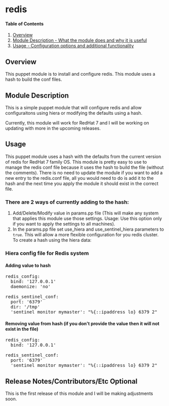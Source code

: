 # redis

#### Table of Contents

1. [Overview](#overview)
2. [Module Description - What the module does and why it is useful](#module-description)
3. [Usage - Configuration options and additional functionality](#usage)

## Overview
This puppet module is to install and configure redis. This module uses a hash to
build the conf files.

## Module Description
This is a simple puppet module that will configure redis and allow configuraitons
using hiera or modifying the defaults using a hash.

Currently, this module will work for RedHat 7 and I will be working on updating with
more in the upcoming releases.

## Usage

This puppet module uses a hash with the defaults from the current version of redis for
RedHat 7 family OS.  This module is pretty easy to use to manage the redis conf file
because it uses the hash to build the file (without the comments). There is no need to
update the module if you want to add a new entry to the redis.conf file, all you would 
need to do is add it to the hash and the next time you apply the module it should exist
in the correct file.

### There are 2 ways of currently adding to the hash:
1.   Add/Delete/Modify value in params.pp file (This will make any system that applies this
     module use those settings.  Usage: Use this option only if you want to apply the settings
     to all machines).
2.   In the params.pp file set use_hiera and use_sentinel_hiera parameters to `true`.  This will
     allow a more flexible configuration for you redis cluster.  To create a hash using the hiera
     data:

### Hiera config file for Redis system

#### Adding value to hash
<pre>
redis_config: 
  bind: '127.0.0.1'
  daemonize: 'no'

redis_sentinel_conf:
  port: '6379'
  dir: '/tmp'
  'sentinel monitor mymaster': "%{::ipaddress_lo} 6379 2"
</pre> 


#### Removing value from hash (if you don't provide the value then it will not exist in the file)
<pre>
redis_config:
  bind: '127.0.0.1'

redis_sentinel_conf:
  port: '6379'
  'sentinel monitor mymaster': "%{::ipaddress_lo} 6379 2"
</pre> 

## Release Notes/Contributors/Etc **Optional**

This is the first release of this module and I will be making adjustments soon.
